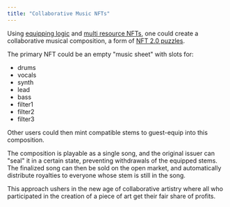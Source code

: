 ```yaml
---
title: "Collaborative Music NFTs"
---
```


Using [equipping logic](/lego25-equippable) and [multi resource NFTs](/lego2-multi-resource), one
could create a collaborative musical composition, a form of [NFT 2.0 puzzles](/usecases/puzzles).

The primary NFT could be an empty "music sheet" with slots for:

- drums
- vocals
- synth
- lead
- bass
- filter1
- filter2
- filter3

Other users could then mint compatible stems to guest-equip into this composition.

The composition is playable as a single song, and the original issuer can "seal" it in a certain
state, preventing withdrawals of the equipped stems. The finalized song can then be sold on the open
market, and automatically distribute royalties to everyone whose stem is still in the song.

This approach ushers in the new age of collaborative artistry where all who participated in the
creation of a piece of art get their fair share of profits.
